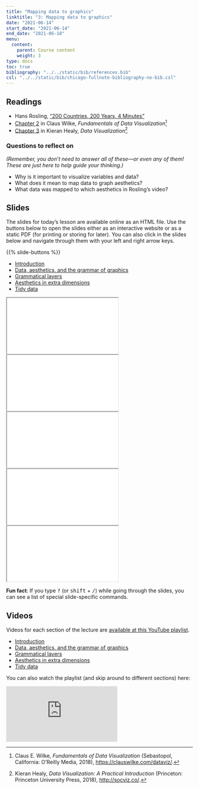 ```yaml
---
title: "Mapping data to graphics"
linktitle: "3: Mapping data to graphics"
date: "2021-06-14"
start_date: "2021-06-14"
end_date: "2021-06-18"
menu:
  content:
    parent: Course content
    weight: 3
type: docs
toc: true
bibliography: "../../static/bib/references.bib"
csl: "../../static/bib/chicago-fullnote-bibliography-no-bib.csl"
---
```


## Readings

-   <i class="fab fa-youtube"></i> Hans Rosling, [“200 Countries, 200 Years, 4 Minutes”](https://www.youtube.com/watch?v=jbkSRLYSojo)
-   <i class="fas fa-book"></i> [Chapter 2](https://clauswilke.com/dataviz/aesthetic-mapping.html) in Claus Wilke, *Fundamentals of Data Visualization*[^1]
-   <i class="fas fa-book"></i> [Chapter 3](http://socviz.co/makeplot.html) in Kieran Healy, *Data Visualization*[^2]

### Questions to reflect on

*(Remember, you don’t need to answer all of these—or even any of them! These are just here to help guide your thinking.)*

-   Why is it important to visualize variables and data?
-   What does it mean to map data to graph aesthetics?
-   What data was mapped to which aesthetics in Rosling’s video?

## Slides

The slides for today’s lesson are available online as an HTML file. Use the buttons below to open the slides either as an interactive website or as a static PDF (for printing or storing for later). You can also click in the slides below and navigate through them with your left and right arrow keys.

{{% slide-buttons %}}

<ul class="nav nav-tabs" id="slide-tabs" role="tablist">
<li class="nav-item">
<a class="nav-link active" id="introduction-tab" data-toggle="tab" href="#introduction" role="tab" aria-controls="introduction" aria-selected="true">Introduction</a>
</li>
<li class="nav-item">
<a class="nav-link" id="data-aesthetics-and-the-grammar-of-graphics-tab" data-toggle="tab" href="#data-aesthetics-and-the-grammar-of-graphics" role="tab" aria-controls="data-aesthetics-and-the-grammar-of-graphics" aria-selected="false">Data, aesthetics, and the grammar of graphics</a>
</li>
<li class="nav-item">
<a class="nav-link" id="grammatical-layers-tab" data-toggle="tab" href="#grammatical-layers" role="tab" aria-controls="grammatical-layers" aria-selected="false">Grammatical layers</a>
</li>
<li class="nav-item">
<a class="nav-link" id="aesthetics-in-extra-dimensions-tab" data-toggle="tab" href="#aesthetics-in-extra-dimensions" role="tab" aria-controls="aesthetics-in-extra-dimensions" aria-selected="false">Aesthetics in extra dimensions</a>
</li>
<li class="nav-item">
<a class="nav-link" id="tidy-data-tab" data-toggle="tab" href="#tidy-data" role="tab" aria-controls="tidy-data" aria-selected="false">Tidy data</a>
</li>
</ul>

<div id="slide-tabs" class="tab-content">

<div id="introduction" class="tab-pane fade show active" role="tabpanel" aria-labelledby="introduction-tab">

<div class="embed-responsive embed-responsive-16by9">

<iframe class="embed-responsive-item" src="/slides/03-slides.html#1">
</iframe>

</div>

</div>

<div id="data-aesthetics-and-the-grammar-of-graphics" class="tab-pane fade" role="tabpanel" aria-labelledby="data-aesthetics-and-the-grammar-of-graphics-tab">

<div class="embed-responsive embed-responsive-16by9">

<iframe class="embed-responsive-item" src="/slides/03-slides.html#grammar-of-graphics">
</iframe>

</div>

</div>

<div id="grammatical-layers" class="tab-pane fade" role="tabpanel" aria-labelledby="grammatical-layers-tab">

<div class="embed-responsive embed-responsive-16by9">

<iframe class="embed-responsive-item" src="/slides/03-slides.html#grammatical-layers">
</iframe>

</div>

</div>

<div id="aesthetics-in-extra-dimensions" class="tab-pane fade" role="tabpanel" aria-labelledby="aesthetics-in-extra-dimensions-tab">

<div class="embed-responsive embed-responsive-16by9">

<iframe class="embed-responsive-item" src="/slides/03-slides.html#extra-dimensions">
</iframe>

</div>

</div>

<div id="tidy-data" class="tab-pane fade" role="tabpanel" aria-labelledby="tidy-data-tab">

<div class="embed-responsive embed-responsive-16by9">

<iframe class="embed-responsive-item" src="/slides/03-slides.html#tidy-data">
</iframe>

</div>

</div>

</div>

<div class="fyi">

**Fun fact**: If you type <kbd>?</kbd> (or <kbd>shift</kbd> + <kbd>/</kbd>) while going through the slides, you can see a list of special slide-specific commands.

</div>

## Videos

Videos for each section of the lecture are [available at this YouTube playlist](https://www.youtube.com/playlist?list=PLS6tnpTr39sF-mpzuaQaDw5VoOgp359Z9).

-   [Introduction](https://www.youtube.com/watch?v=ukDGvD3XXHg&list=PLS6tnpTr39sF-mpzuaQaDw5VoOgp359Z9)
-   [Data, aesthetics, and the grammar of graphics](https://www.youtube.com/watch?v=S56YAocj-hk&list=PLS6tnpTr39sF-mpzuaQaDw5VoOgp359Z9)
-   [Grammatical layers](https://www.youtube.com/watch?v=DVr8ubJ7JHk&list=PLS6tnpTr39sF-mpzuaQaDw5VoOgp359Z9)
-   [Aesthetics in extra dimensions](https://www.youtube.com/watch?v=pfYkWZcTHAM&list=PLS6tnpTr39sF-mpzuaQaDw5VoOgp359Z9)
-   [Tidy data](https://www.youtube.com/watch?v=KHpZ1oa_99g&list=PLS6tnpTr39sF-mpzuaQaDw5VoOgp359Z9)

You can also watch the playlist (and skip around to different sections) here:

<div class="embed-responsive embed-responsive-16by9">

<iframe class="embed-responsive-item" src="https://www.youtube.com/embed/playlist?list=PLS6tnpTr39sF-mpzuaQaDw5VoOgp359Z9" frameborder="0" allow="accelerometer; autoplay; encrypted-media; gyroscope; picture-in-picture" allowfullscreen>
</iframe>

</div>

[^1]: Claus E. Wilke, *Fundamentals of Data Visualization* (Sebastopol, California: O’Reilly Media, 2018), <https://clauswilke.com/dataviz/>.

[^2]: Kieran Healy, *Data Visualization: A Practical Introduction* (Princeton: Princeton University Press, 2018), <http://socviz.co/>.
